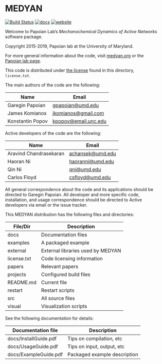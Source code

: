 # MEDYAN

[![Build Status](https://github.com/medyan-dev/MEDYAN/workflows/build/badge.svg)](https://github.com/medyan-dev/MEDYAN/actions)
[![docs](https://img.shields.io/badge/docs-stable-blue.svg)](http://medyan.org/docs/site/index.html)
[![website](https://img.shields.io/website?down_message=medyan.org&up_message=medyan.org&url=http%3A%2F%2Fmedyan.org)](http://medyan.org)

Welcome to Papoian Lab’s *Mechanochemical Dynamics of Active Networks* software package.

Copyright 2015-2019, Papoian lab at the University of Maryland.

For more general information about the code, visit [medyan.org](http://medyan.org) or the [Papoian lab page](http://papoian.chem.umd.edu/). 

This code is distributed under [the license](license.txt) found in this directory, `license.txt`.

The main authors of the code are the following:

| Name                 |  Email                |
|----------------------|-----------------------|
| Garegin Papoian      |  gpapoian@umd.edu     |
| James Komianos       |  jkomianos@gmail.com  |
| Konstantin Popov     |  kpopov@email.unc.edu |

Active developers of the code are the following:

| Name                    | Email             |
|-------------------------|-------------------|
| Aravind Chandrasekaran  | achansek@umd.edu  |
| Haoran Ni               | haoranni@umd.edu  |
| Qin Ni                  | qni@umd.edu       |
| Carlos Floyd            | csfloyd@umd.edu   |


All general correspondence about the code and its applications should be directed to Garegin Papoian. All developer and more specific code, installation, and usage correspondence should be directed to Active developers via email or the issue tracker.

This MEDYAN distribution has the following files and directories:

| File/Dir        | Description                 |
|-----------------|-----------------------------|
| docs            | Documentation files         |
| examples        | A packaged example          |
| external        | External libraries used by MEDYAN |
| license.txt     | Code licensing information  |
| papers          | Relevant papers             |
| projects        | Configured build files      |
| README.md       | Current file                |
| restart         | Restart scripts             |
| src             | All source files            |
| visual          | Visualization scripts       |

See the following documentation for details:

| Documentation file      | Description |
|-------------------------|-------------|
| docs/InstallGuide.pdf | Tips on compilation, etc |
| docs/UsageGuide.pdf   | Tips on input, output, etc |
| docs/ExampleGuide.pdf | Packaged example description |

